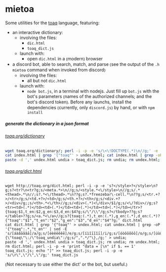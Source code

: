 # mietoa
Some utilities for the [toaq](http://toaq.org) language, featuring:
+ an interactive dictionary:
  + involving the files:
    + `dic.html`
    + `toaq_dict.js`
  + launch with:
    + open `dic.html` in a ⦅modern⦆ browser
+ a discord bot, able to search, match, and parse ⦅see the output of the `.h mietoa` command when invoked from discord⦆
  + involving the files:
    + all but not `dic.html`
  + launch with:
    + `node bot.js`, in a terminal with nodejs. Just fill up `bot.js` with the bot's parameters ⦅names of the authorized channels; and the bot's discord token⦆. Before any launchs, install the dependencies ⦅currently, only `discord.js`⦆ by hand, or with `npm install`

##### generate the dictionary in a json format
###### [toaq.org/dictionary](toaq.org/dictionary)
```bash
wget toaq.org/dictionary/; perl -i -p -e 's/\<\!DOCTYPE(.*)\n//g;' -e 's?<tr><td>(.*)</td><td><em>(.*)</td></tr><tr><td>(.*)</td></tr>?\{toaq:$1,t_en:$2,d_en:$3?g;' -e 's/\"/\\"/g;' -e 's/\{toaq:(.*),t_en:(.*),d_en:(.*)/\{"toaq":"$1","t_en":"$2","d_en":"$3"/g;' index.html;
cat index.html | grep '{"toaq"' > undex.html; cat index.html | grep -oP '{"toaq":.*,"t_en"' | sed -E 's/[áàâāãǎả]/a/g;s/[éèêēẽěẻ]/e/g;s/[íìîīĩǐỉ]/i/g;s/[óòôōõǒỏ]/o/g;s/[úùûūũǔủ]/u/g;s/\{\"toaq\"\:/\"toaq_undia\":/g;s/",".*/"\},/g;' > undia;
paste -d ',' undex.html undia > toaq_dict.js; rm undia; rm undex.html; rm index.html; perl -i -p -e 'print "data = [\n" if $. == 1' toaq_dict.js; echo "]" >> toaq_dict.js; perl -i -p -e 's/\r\",\"/\",\"/g;' toaq_dict.js
```

###### [toaq.org/dict.html](toaq.org/dict.html)
```
wget http://toaq.org/dict.html; perl -i -p -e 's?</style>?</style>\n?g;s?<tr?\n<tr?g;s/<meta.*>\n//g;s/<style.*<\/style>\n//g;s/.*<thead>.*\n//;s?.*<\/thead>.*\n??g;s?.*freezebar\-cell.*\n??g;s/<tr.+?>/<tr>/g;s/<td.+?>/<td>/g;s/<th.+?>/<th>/g;s/<div.+?>/<div>/g;;s/<th>.*<\/th>//g;s/<div>(.*)<\/div>/$1/g;s/<\/?div>//g;s?<tr><td>(.*)</td><td>(.*)</td><td>(.*)</td><td>(.*)</td></tr>?{toaq:$1,t_en:$2,g_en:$3,d_en:$4?g;s/\"/\\"/g;s?</tbody>??g;s?</table>??g;s/<a.*<\/a>//g;s?{toaq:(.*),t_en:(.*),g_en:(.*),d_en:(.*)?{"toaq":"$1","t_en":"$2","g_en":"$3","d_en":"$4"?g;' dict.html
cat dict.html | grep '{"toaq"' > undex.html; cat undex.html | grep -oP '{"toaq":.*,"t_en"' | sed -E 's/[áàâāãǎả]/a/g;s/[éèêēẽěẻ]/e/g;s/[íìîīĩǐỉ]/i/g;s/[óòôōõǒỏ]/o/g;s/[úùûūũǔủ]/u/g;s/\{\"toaq\"\:/\"toaq_undia\":/g;s/",".*/"\},/g;' > undia;
paste -d ',' undex.html undia > toaq_dict.js; rm undia; rm undex.html; rm dict.html; perl -i -p -e 'print "data = [\n" if $. == 1' toaq_dict.js; echo "]" >> toaq_dict.js; perl -i -p -e 's/\r\",\"/\",\"/g;' toaq_dict.js
```

⦅Not necessary to use either the dict' or the bot, but useful.⦆
